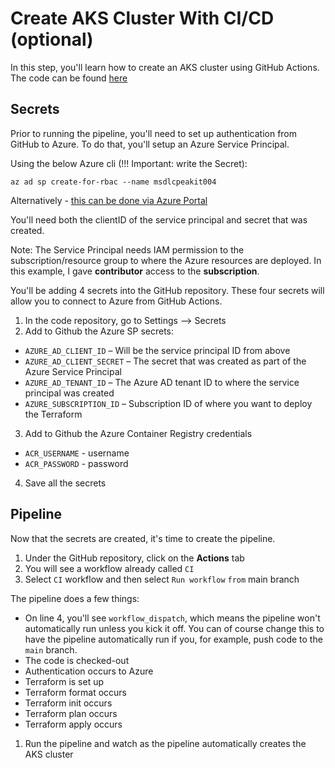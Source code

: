 # Create AKS Cluster With CI/CD (optional)

In this step, you'll learn how to create an AKS cluster using GitHub Actions. The code can be found [here](https://github.com/cyscale/m-sdlc-PeakIT-004/tree/main/Terraform-AZURE-Services-Creation/AKS)

## Secrets

Prior to running the pipeline, you'll need to set up authentication from GitHub to Azure. To do that, you'll setup an Azure Service Principal.

Using the below Azure cli (!!! Important: write the Secret): 

`az ad sp create-for-rbac --name msdlcpeakit004`

Alternatively - [this can be done via Azure Portal](https://docs.microsoft.com/en-us/azure/active-directory/develop/howto-create-service-principal-portal)

You'll need both the clientID of the service principal and secret that was created. 

Note: The Service Principal needs IAM permission to the subscription/resource group to where the Azure resources are deployed. In this example, I gave **contributor** access to the **subscription**.

You'll be adding 4 secrets into the GitHub repository. These four secrets will allow you to connect to Azure from GitHub Actions.

1. In the code repository, go to Settings --> Secrets
2. Add to Github the Azure SP secrets:

- `AZURE_AD_CLIENT_ID` – Will be the service principal ID from above
- `AZURE_AD_CLIENT_SECRET` – The secret that was created as part of the Azure Service Principal
- `AZURE_AD_TENANT_ID` – The Azure AD tenant ID to where the service principal was created
- `AZURE_SUBSCRIPTION_ID` – Subscription ID of where you want to deploy the Terraform

3. Add to Github the Azure Container Registry credentials 

- `ACR_USERNAME` - username
- `ACR_PASSWORD` - password

4. Save all the secrets

## Pipeline

Now that the secrets are created, it's time to create the pipeline.

1. Under the GitHub repository, click on the **Actions** tab
2. You will see a workflow already called `CI`
3. Select `CI` workflow and then select `Run workflow` `from` main branch

The pipeline does a few things:
- On line 4, you'll see `workflow_dispatch`, which means the pipeline won't automatically run unless you kick it off. You can of course change this to have the pipeline automatically run if you, for example, push code to the `main` branch.
- The code is checked-out
- Authentication occurs to Azure
- Terraform is set up
- Terraform format occurs
- Terraform init occurs
- Terraform plan occurs
- Terraform apply occurs

1. Run the pipeline and watch as the pipeline automatically creates the AKS cluster
